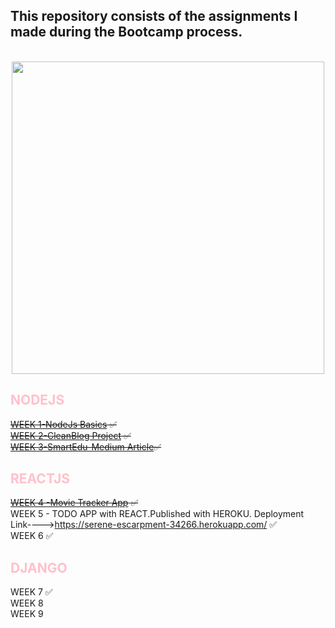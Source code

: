 ## **This repository consists of the assignments I made during the Bootcamp process.**

<br>
<div align="center">
 <img width="500" src="https://epnext.com/wp-content/uploads/2021/08/AloTech_Gorsel.jpg"/>
 </div>

## **<span style="color:pink"> NODEJS </span>** </br>

<s>[WEEK 1-NodeJs Basics](https://github.com/AloTech-Full-Stack-Bootcamp/ayca-ateser/tree/main/week1) :white_check_mark: </s> </br>
<s>[WEEK 2-CleanBlog Project](https://github.com/AloTech-Full-Stack-Bootcamp/ayca-ateser/tree/main/week2) :white_check_mark:</s></br>
<s>[WEEK 3-SmartEdu-Medium Article](https://github.com/AloTech-Full-Stack-Bootcamp/ayca-ateser/tree/main/week3):white_check_mark:</s></br>

## **<span style="color:pink"> REACTJS </span>** </br>

<S>[WEEK 4 -Movie Tracker App](https://github.com/AloTech-Full-Stack-Bootcamp/ayca-ateser/tree/main/week4) :white_check_mark:</s></br>
WEEK 5 - TODO APP with REACT.Published with HEROKU. Deployment Link---->https://serene-escarpment-34266.herokuapp.com/ :white_check_mark:</br>
WEEK 6 :white_check_mark:

## **<span style="color:pink"> DJANGO</span>**

WEEK 7 :white_check_mark:</br>
WEEK 8</br>
WEEK 9
